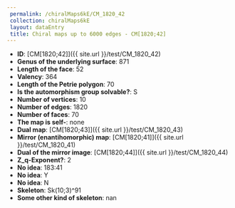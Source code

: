 ```yaml
--- 
 permalink: /chiralMaps6kE/CM_1820_42 
 collection: chiralMaps6kE
 layout: dataEntry
 title: Chiral maps up to 6000 edges - CM[1820;42]
---
```


- **ID**: [CM[1820;42]]({{ site.url }}/test/CM_1820_42)
- **Genus of the underlying surface**: 871
- **Length of the face**: 52
- **Valency**: 364
- **Length of the Petrie polygon**: 70
- **Is the automorphism group solvable?**: S
- **Number of vertices**: 10
- **Number of edges**: 1820
- **Number of faces**: 70
- **The map is self-**: none
- **Dual map**: [CM[1820;43]]({{ site.url }}/test/CM_1820_43)
- **Mirror (enantihomorphic) map**: [CM[1820;41]]({{ site.url }}/test/CM_1820_41)
- **Dual of the mirror image**: [CM[1820;44]]({{ site.url }}/test/CM_1820_44)
- **Z_q-Exponent?**: 2
- **No idea**:  183:41
- **No idea**: Y
- **No idea**: N
- **Skeleton**: Sk(10;3)^91
- **Some other kind of skeleton**: nan
